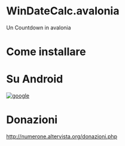 # WinDateCalc.avalonia
Un Countdown in avalonia

# Come installare

# Su Android

[![google](https://play.google.com/intl/it_it/badges/static/images/badges/en_badge_web_generic.png)](https://play.google.com/store/apps/details?id=org.altervista.numerone.windatecalc)

# Donazioni

http://numerone.altervista.org/donazioni.php
